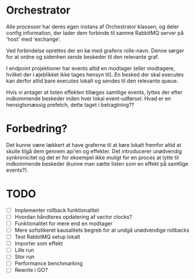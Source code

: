 # Orchestrator
Alle processer har deres egen instans af Orchestrator klassen, og deler config information, der lader dem forbinde til samme RabbitMQ server på 'host' med 'exchange'. 

Ved forbindelse oprettes der en kø med grafens rolle-navn. Denne sørger for at ordne og sidenhen sende beskeder til den relevante graf.

I endpoint projektioner har events altid en modtager (eller modtagere, hvilket der i øjeblikket ikke tages hensyn til). En besked der skal executes kan derfor altid bare executes lokalt og sendes til den relevante queue.

Hvis vi antager at listen effekten tillæges samtlige events, lyttes der efter indkommende beskeder inden hver lokal event-udførsel. Hvad er en hensigtsmæssig prefetch, dette taget i betragtning??

# Forbedring?
Det kunne være lækkert at have graferne til at køre lokalt fremfor altid at skulle tilgå dem gennem api'en og effekter. Det introducerer unødvendig synkronicitet og det er for eksempel ikke muligt for en proces at lytte til indkommende beskeder (kunne man sætte listen som en effekt på samtlige events?).

# TODO
- [ ] Implementer rollback funktionalitet
- [ ] Hvordan håndteres opdatering af vector clocks?
- [ ] Funktionalitet for mere end en modtager
- [ ] Mere sofistikeret kausalitets begreb for at undgå unødvendige rollbacks 
- [ ] Test RabbitMQ setup lokalt
- [ ] Importer som effekt
- [ ] Lille run
- [ ] Stor run
- [ ] Performance benchmarking
- [ ] Rewrite i GO?